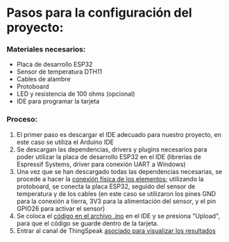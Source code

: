 # Pasos para la configuración del proyecto:

### Materiales necesarios:

* Placa de desarrollo ESP32
* Sensor de temperatura DTH11
* Cables de alambre
* Protoboard
* LED y resistencia de 100 ohms (opcional)
* IDE para programar la tarjeta

### Proceso: 

1. El primer paso es descargar el IDE adecuado para nuestro proyecto, en este caso se utiliza el Arduino IDE
2. Se descargan las dependencias, drivers y plugins necesarios para poder utilizar la placa de desarrollo ESP32 en el IDE (librerías de Espressif Systems, driver para conexión UART a Windows)
3. Una vez que se han descargado todas las dependencias necesarias, se procede a hacer la [conexión física de los elementos](../Resultados/Placa_LED_Encendido.jpeg); utilizando la protoboard, se conecta la placa ESP32, seguido del sensor de temperatura y de los cables (en este caso se utilizaron los pines GND para la conexión a tierra, 3V3 para la alimentación del sensor, y el pin GPIO26 para activar el sensor)
4. Se coloca el [código en el archivo .ino](../Codigo_Dispositivo_IoT/parcial_iot_principal.ino) en el IDE y se presiona "Upload", para que el código se guarde dentro de la tarjeta.
5. Entrar al canal de ThingSpeak [asociado para visualizar los resultados](https://thingspeak.com/channels/2452531)
